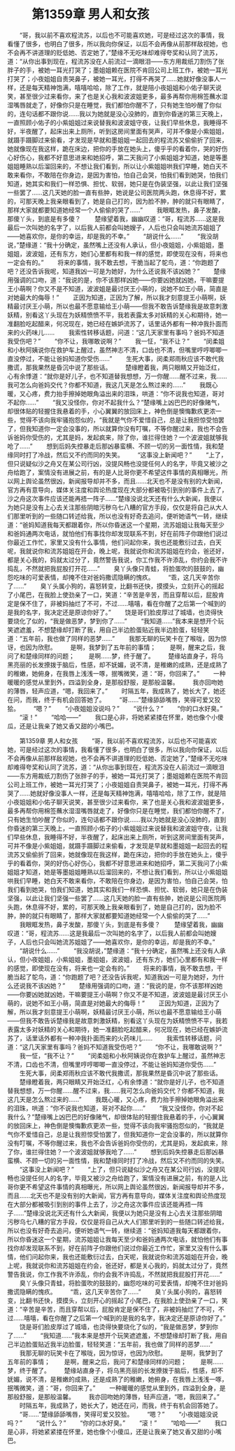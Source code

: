 # 　　第1359章 男人和女孩
　　“哥，我以前不喜欢程流苏，以后也不可能喜欢她，可是经过这次的事情，我看懂了很多，也明白了很多，所以我向你保证，以后不会再像从前那样敌视她，也不会再不讲道理的贬低她、否定她了，”楚缘不无吃味却难得夸奖和认同了流苏，道：“从你出事到现在，程流苏没在人前流过一滴眼泪——东方用裁纸刀割伤了张胖子的手，被她一耳光打哭了；墨姐姐赖在医院不肯回公司上班工作，被她一耳光打哭了；小夜姐姐自责哭鼻子，被她一耳光，打得不再哭了……她就好像没事人一样，还是每天精神饱满，嘻嘻哈哈，除了工作，就是陪小夜姐姐和小佑子聊天说笑，甚至很少过来看你，来了也是关心我和波波姐更多，最多再帮你用棉签蘸水湿湿嘴唇就走了，好像你只是在睡觉，我们都怕你醒不了，只有她生怕吵醒了你似的，连句话都不跟你说……我以为她就是没心没肺的，直到你昏迷的第三天晚上，一直照顾小佑子的小紫姐姐过来说替我和波波姐守夜，让我们早些休息，我睡得不好，半夜醒了，起床出来上厕所，听到这房间里面有哭声，可并不像是小紫姐姐，就蹑手蹑脚过来偷看，才发现是早就和墨姐姐一起回去的程流苏又偷偷折了回来，她就像现在我这样，跪在床边，把你的手放在她头上，傻乎乎的看着你，哭的好伤心好伤心，我都不好意思进来和她招呼，第二天我问了小紫姐姐才知道，她是等墨姐姐睡熟以后溜回来的，不想让我们看到，所以让小紫姐姐哄我们早睡，她白天不敢来看你，不敢陪在你身边，是因为害怕，怕自己会哭，怕我们看到她哭，怕我们知道，她其实和我们一样恐惧、担忧、软弱，她只是在伪装坚强，以此让我们坚强一些罢了……这几天她的脸一直有些肿，她说是公司医院两头跑，休息得不好，累的，可那天晚上我亲眼看到了，她是自己打的，因为脸不肿，肿的就只有眼睛了，那样大家就都要知道她经常一个人偷偷的哭了……”
　　我眼眶发热，鼻子发酸，那傻丫头，到底是有多傻？
　　楚缘望着我，幽幽叹道：“哥，程流苏……这是我最后一次叫她的名字了，以后我人前都会叫她嫂子，人后也只会叫她流苏姐姐了——她喜欢你，是你的幸运，却是我的不幸。”
　　“胡说什么……”
　　“我没胡说，”楚缘道：“我十分确定，虽然嘴上还没有人承认，但小夜姐姐，小紫姐姐，墨姐姐，波波姐，还有东方，她们心里都有和我一样的感觉，即使现在没有，将来也一定会有的。”
　　将来的事情，我不敢去想，干脆当起了鸵鸟，道：“你跑题了吧？还没告诉我呢，知道我凶一可是为她好，为什么还说我不该凶她？”
　　楚缘用强调的口吻，道：“我说的是，你不该那样凶她——你要凶她就凶她，干嘛要提王小萌啊？你又不是不知道，波波姐是最讨厌王小萌的，说她不如王小萌，简直是对她最大的侮辱！”
　　正因为知道，正因为了解，所以我才刻意提王小萌啊，妖精最讨厌王小萌，所以也最不愿意输给王小萌——但我不敢告诉楚缘我是故意刺激妖精，别看这丫头现在为妖精愤愤不平，我若表露太多对妖精的关心和期待，她一准翻脸吃起醋来，何况现在，她已经在嫉妒流苏了，话里话外都有一种冲我扑面而来的火药味儿……
　　我索性转移话题，问道：“这几天家里有事吗？爸妈不知道我受伤吧？”
　　“你不让，我哪敢说啊？”
　　我一怔，“我不让？”
　　“闵柔姐和小秋阿姨说你在救护车上醒过，虽然神志不清，口齿也不清，但嘴里哼哼唧唧一直没停过，不能让爸妈知道你受伤……”
　　生死大事，闵柔郑雨秋应该不敢代我撒谎，那我果然是昏沉中说了那些话。
　　楚缘瞪着我，两只眼睛又开始泛红，心有余悸道：“就你是好儿子，也不知道替我想想，万一你醒……醒不过来，我……我可怎么向爸妈交代？你都不知道，我这几天是怎么熬过来的……”
　　我既心暖，又心疼，费力抬手擦掉她眼角溢出来的泪珠，哄道：“你不说我也知道，哥对不起你……”
　　“我又没怪你，你对不起我什么？”楚缘嘴上凶巴巴的好像赌气，却很体贴的轻握住我悬着的手，小心翼翼的放回床上，神色倒是懊悔歉疚更浓一些，觉得不该向我牢骚抱怨似的，“我就是气你不爱惜自己，总是让我担惊受怕罢了，但我知道你一定会没事的，所以就算你没有叮嘱，不等你醒过来，我也不会告诉爸妈你受伤的，尤其是妈，发起疯来，除了你，谁拦得住她？一个波波姐就够我呛了……”
　　想到后妈失控暴走后那凶暴蛮横、不顾一切的另一面性情，我和楚缘同时打了冷战，然后又不约而同的失笑。
　　“这事没上新闻吧？”
　　“上了，但只说疑似沙之舟又在某公司行凶，没提风畅也没提任何人的名字，毕竟又被沙之舟给跑了，案情没有进展之前，有的是人比哥你更不希望这件事情的真相曝光，所以网上舆论虽然很凶，新闻报导却并不多，而且……北天也不是没有别的大新闻，官方再有意导向，媒体关注度和舆论热度现在大部分都被吸引到别的事件上去了，沙之舟这次事件应该还能再捂一阵子……”楚缘没说北天还有什么大新闻，我便以为她只是没有上心去关注那些阴暗污秽乌七八糟的官方手段，仅仅是将自己从大人们那里听到的一些随口转述给我，所以也没有好奇去追问，便听她语气一转，继续道：“爸妈知道我每天都跟着你，所以你昏迷这一个星期，流苏姐姐让我每天至少和爸妈通两次电话，就怕他们有事找你却发现联系不到，好在前阵子你跟他们说过你最近工作忙，家里又没有什么事情，他们问起你来，我也还能敷衍过去，白天呢，我就说你和流苏姐姐在开会，晚上呢，我就说你和流苏姐姐在约会，爸还好，都是关心我的，妈就太过分了，竟然警告我说，你工作我不许添乱，你约会我不许捣乱，不然就把我屁股打开花……”
　　臭丫头像只青蛙，将脸蛋吹的鼓鼓的，幽怨吃味的可爱表情，却掩不住对爸妈撒谎隐瞒的愧疚。
　　“乖，这几天辛苦你了……”
　　臭丫头属小狗的，喜怒转变，比翻书还快，摸摸头，立刻开心的摇起了小尾巴，在我脸上使劲亲了一口，笑道：“辛苦是辛苦，而且穿帮以后，屁股肯定是保不住了，非被妈抽烂了不可，不过……嘻嘻，看在你醒了之后第一个喊到的是我的名字，我决定还是原谅你好了。”
　　饶是哥们脸皮厚过了城墙，也烫得快要烧化了似的，“我是做恶梦，梦到你了……”
　　“我知道……”我本来是想开个玩笑遮遮羞，不想楚缘却打断了我，用自己半边脸蛋贴近我半边脸蛋，轻轻笑道：“五年前，我也做了同样的恶梦……”
　　我那无聊的玩笑卡在了喉咙，因为惊讶，也因为欣慰。
　　是啊，我梦到了五年前的事情；
　　是啊，醒来之后，我问了和楚缘同样的问题；
　　是啊……梦，终于醒了。
　　楚缘站直身子，将乌黑亮丽的长发撩拨于脑后，性感，却不妩媚，说不清，是稚嫩的成熟，还是成熟了的稚嫩，她俯身，在我唇上浅浅一啄，抿嘴微笑，道：“哥，你回来了。”
　　一种暖暖的感觉从里到外，四溢到全身，是那般舒服，是那般温馨。
　　我亦回吻她的薄唇，轻声应道，“嗯，我回来了。”
　　时隔五年，我成熟了，她长大了，她还在问，而我，终于有机会回答她了。
　　“哥……”楚缘舔舔嘴唇，笑得可爱又狡狯。
　　“嗯？”
　　“小夜姐姐没说吗？”
　　“说什么？”
　　“你的口水好臭。”
　　“滚！”
　　“哈哈——”
　　我口是心非，将她紧紧搂在怀里，她也像个小傻瓜，还是让我亲了她又香又甜的小嘴巴。

　　第1359章 男人和女孩
　　“哥，我以前不喜欢程流苏，以后也不可能喜欢她，可是经过这次的事情，我看懂了很多，也明白了很多，所以我向你保证，以后不会再像从前那样敌视她，也不会再不讲道理的贬低她、否定她了，”楚缘不无吃味却难得夸奖和认同了流苏，道：“从你出事到现在，程流苏没在人前流过一滴眼泪——东方用裁纸刀割伤了张胖子的手，被她一耳光打哭了；墨姐姐赖在医院不肯回公司上班工作，被她一耳光打哭了；小夜姐姐自责哭鼻子，被她一耳光，打得不再哭了……她就好像没事人一样，还是每天精神饱满，嘻嘻哈哈，除了工作，就是陪小夜姐姐和小佑子聊天说笑，甚至很少过来看你，来了也是关心我和波波姐更多，最多再帮你用棉签蘸水湿湿嘴唇就走了，好像你只是在睡觉，我们都怕你醒不了，只有她生怕吵醒了你似的，连句话都不跟你说……我以为她就是没心没肺的，直到你昏迷的第三天晚上，一直照顾小佑子的小紫姐姐过来说替我和波波姐守夜，让我们早些休息，我睡得不好，半夜醒了，起床出来上厕所，听到这房间里面有哭声，可并不像是小紫姐姐，就蹑手蹑脚过来偷看，才发现是早就和墨姐姐一起回去的程流苏又偷偷折了回来，她就像现在我这样，跪在床边，把你的手放在她头上，傻乎乎的看着你，哭的好伤心好伤心，我都不好意思进来和她招呼，第二天我问了小紫姐姐才知道，她是等墨姐姐睡熟以后溜回来的，不想让我们看到，所以让小紫姐姐哄我们早睡，她白天不敢来看你，不敢陪在你身边，是因为害怕，怕自己会哭，怕我们看到她哭，怕我们知道，她其实和我们一样恐惧、担忧、软弱，她只是在伪装坚强，以此让我们坚强一些罢了……这几天她的脸一直有些肿，她说是公司医院两头跑，休息得不好，累的，可那天晚上我亲眼看到了，她是自己打的，因为脸不肿，肿的就只有眼睛了，那样大家就都要知道她经常一个人偷偷的哭了……”
　　我眼眶发热，鼻子发酸，那傻丫头，到底是有多傻？
　　楚缘望着我，幽幽叹道：“哥，程流苏……这是我最后一次叫她的名字了，以后我人前都会叫她嫂子，人后也只会叫她流苏姐姐了——她喜欢你，是你的幸运，却是我的不幸。”
　　“胡说什么……”
　　“我没胡说，”楚缘道：“我十分确定，虽然嘴上还没有人承认，但小夜姐姐，小紫姐姐，墨姐姐，波波姐，还有东方，她们心里都有和我一样的感觉，即使现在没有，将来也一定会有的。”
　　将来的事情，我不敢去想，干脆当起了鸵鸟，道：“你跑题了吧？还没告诉我呢，知道我凶一可是为她好，为什么还说我不该凶她？”
　　楚缘用强调的口吻，道：“我说的是，你不该那样凶她——你要凶她就凶她，干嘛要提王小萌啊？你又不是不知道，波波姐是最讨厌王小萌的，说她不如王小萌，简直是对她最大的侮辱！”
　　正因为知道，正因为了解，所以我才刻意提王小萌啊，妖精最讨厌王小萌，所以也最不愿意输给王小萌——但我不敢告诉楚缘我是故意刺激妖精，别看这丫头现在为妖精愤愤不平，我若表露太多对妖精的关心和期待，她一准翻脸吃起醋来，何况现在，她已经在嫉妒流苏了，话里话外都有一种冲我扑面而来的火药味儿……
　　我索性转移话题，问道：“这几天家里有事吗？爸妈不知道我受伤吧？”
　　“你不让，我哪敢说啊？”
　　我一怔，“我不让？”
　　“闵柔姐和小秋阿姨说你在救护车上醒过，虽然神志不清，口齿也不清，但嘴里哼哼唧唧一直没停过，不能让爸妈知道你受伤……”
　　生死大事，闵柔郑雨秋应该不敢代我撒谎，那我果然是昏沉中说了那些话。
　　楚缘瞪着我，两只眼睛又开始泛红，心有余悸道：“就你是好儿子，也不知道替我想想，万一你醒……醒不过来，我……我可怎么向爸妈交代？你都不知道，我这几天是怎么熬过来的……”
　　我既心暖，又心疼，费力抬手擦掉她眼角溢出来的泪珠，哄道：“你不说我也知道，哥对不起你……”
　　“我又没怪你，你对不起我什么？”楚缘嘴上凶巴巴的好像赌气，却很体贴的轻握住我悬着的手，小心翼翼的放回床上，神色倒是懊悔歉疚更浓一些，觉得不该向我牢骚抱怨似的，“我就是气你不爱惜自己，总是让我担惊受怕罢了，但我知道你一定会没事的，所以就算你没有叮嘱，不等你醒过来，我也不会告诉爸妈你受伤的，尤其是妈，发起疯来，除了你，谁拦得住她？一个波波姐就够我呛了……”
　　想到后妈失控暴走后那凶暴蛮横、不顾一切的另一面性情，我和楚缘同时打了冷战，然后又不约而同的失笑。
　　“这事没上新闻吧？”
　　“上了，但只说疑似沙之舟又在某公司行凶，没提风畅也没提任何人的名字，毕竟又被沙之舟给跑了，案情没有进展之前，有的是人比哥你更不希望这件事情的真相曝光，所以网上舆论虽然很凶，新闻报导却并不多，而且……北天也不是没有别的大新闻，官方再有意导向，媒体关注度和舆论热度现在大部分都被吸引到别的事件上去了，沙之舟这次事件应该还能再捂一阵子……”楚缘没说北天还有什么大新闻，我便以为她只是没有上心去关注那些阴暗污秽乌七八糟的官方手段，仅仅是将自己从大人们那里听到的一些随口转述给我，所以也没有好奇去追问，便听她语气一转，继续道：“爸妈知道我每天都跟着你，所以你昏迷这一个星期，流苏姐姐让我每天至少和爸妈通两次电话，就怕他们有事找你却发现联系不到，好在前阵子你跟他们说过你最近工作忙，家里又没有什么事情，他们问起你来，我也还能敷衍过去，白天呢，我就说你和流苏姐姐在开会，晚上呢，我就说你和流苏姐姐在约会，爸还好，都是关心我的，妈就太过分了，竟然警告我说，你工作我不许添乱，你约会我不许捣乱，不然就把我屁股打开花……”
　　臭丫头像只青蛙，将脸蛋吹的鼓鼓的，幽怨吃味的可爱表情，却掩不住对爸妈撒谎隐瞒的愧疚。
　　“乖，这几天辛苦你了……”
　　臭丫头属小狗的，喜怒转变，比翻书还快，摸摸头，立刻开心的摇起了小尾巴，在我脸上使劲亲了一口，笑道：“辛苦是辛苦，而且穿帮以后，屁股肯定是保不住了，非被妈抽烂了不可，不过……嘻嘻，看在你醒了之后第一个喊到的是我的名字，我决定还是原谅你好了。”
　　饶是哥们脸皮厚过了城墙，也烫得快要烧化了似的，“我是做恶梦，梦到你了……”
　　“我知道……”我本来是想开个玩笑遮遮羞，不想楚缘却打断了我，用自己半边脸蛋贴近我半边脸蛋，轻轻笑道：“五年前，我也做了同样的恶梦……”
　　我那无聊的玩笑卡在了喉咙，因为惊讶，也因为欣慰。
　　是啊，我梦到了五年前的事情；
　　是啊，醒来之后，我问了和楚缘同样的问题；
　　是啊……梦，终于醒了。
　　楚缘站直身子，将乌黑亮丽的长发撩拨于脑后，性感，却不妩媚，说不清，是稚嫩的成熟，还是成熟了的稚嫩，她俯身，在我唇上浅浅一啄，抿嘴微笑，道：“哥，你回来了。”
　　一种暖暖的感觉从里到外，四溢到全身，是那般舒服，是那般温馨。
　　我亦回吻她的薄唇，轻声应道，“嗯，我回来了。”
　　时隔五年，我成熟了，她长大了，她还在问，而我，终于有机会回答她了。
　　“哥……”楚缘舔舔嘴唇，笑得可爱又狡狯。
　　“嗯？”
　　“小夜姐姐没说吗？”
　　“说什么？”
　　“你的口水好臭。”
　　“滚！”
　　“哈哈——”
　　我口是心非，将她紧紧搂在怀里，她也像个小傻瓜，还是让我亲了她又香又甜的小嘴巴。
